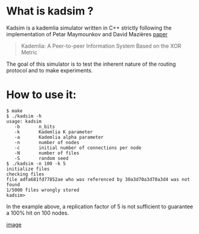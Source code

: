 
# What is kadsim ?

Kadsim is a kademlia simulator written in C++ strictly following the
implementation of Petar Maymounkov and David Mazières
[paper](https://pdos.csail.mit.edu/~petar/papers/maymounkov-kademlia-lncs.pdf)

> Kademlia: A Peer-to-peer Information System Based on the XOR Metric

The goal of this simulator is to test the inherent nature of the routing protocol and to make experiments.

# How to use it:

    $ make
    $ ./kadsim -h
    usage: kadsim
       -b       n_bits
       -k       Kademlia K parameter
       -a       Kademlia alpha parameter
       -n       number of nodes
       -c       initial number of connections per node
       -N       number of files
       -S       random seed
    $ ./kadsim -n 100 -k 5
    initialize files
    checking files                   
    file adfa681fd77852ae who was referenced by 30a3d70a3d70a3d4 was not found
    1/5000 files wrongly stored      
    kadsim> 

In the example above, a replication factor of 5 is not sufficient to
guarantee a 100% hit on 100 nodes.

[image](graphviz.png "Graphical Output of Simulator")

